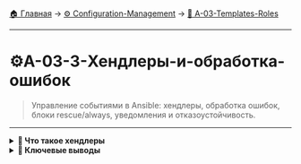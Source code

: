 [🏠 Главная](../../README.md) → [⚙️ Configuration-Management](../../README.md#-configuration-management) → [📝 A-03-Templates-Roles](../../README.md#-a-03-templates-roles)

---

# ⚙️A-03-3-Хендлеры-и-обработка-ошибок
> Управление событиями в Ansible: хендлеры, обработка ошибок, блоки rescue/always, уведомления и отказоустойчивость.

---

<details>
<summary><b>🎯 Что такое хендлеры</b></summary>

---

### Концепция хендлеров

```text
# Хендлеры - специальные задачи по событиям
┌─────────────────┐    notify     ┌─────────────────┐
│    Task         │ ────────────→ │   Handler       │
│ (изменяет       │               │ (реагирует на   │
│  конфиг)        │               │  изменение)     │
└─────────────────┘               └─────────────────┘

Особенности хендлеров:
• Выполняются только при изменении (changed)
• В конце play, даже если вызваны несколько раз
• Порядок выполнения определяется порядком определения
• Могут быть уведомлены из разных задач
```

### Когда использовать хендлеры

```text
🔄 Перезапуск сервисов:
• После изменения конфигурации
• После установки пакетов
• После обновления приложений

🔧 Системные операции:
• Перезагрузка системы
• Очистка кэша
• Обновление индексов
```

### Базовый синтаксис

+++yaml
---
- name: Configure nginx
  hosts: web_servers
  tasks:
    - name: Install nginx
      package:
        name: nginx
        state: present
    
    - name: Configure nginx
      template:
        src: nginx.conf.j2
        dest: /etc/nginx/nginx.conf
      notify: restart nginx
  
  handlers:
    - name: restart nginx
      service:
        name: nginx
        state: restarted
---yaml

---

</details>

<details>
<summary><b>🎯 Ключевые выводы</b></summary>

---

### Best Practices хендлеров

```text
✅ Используйте хендлеры для перезапуска сервисов
✅ Применяйте rescue блоки для обработки ошибок
✅ Документируйте критичные операции
✅ Тестируйте обработку ошибок
✅ Используйте always блоки для очистки
```

### Что изучаем дальше

```text
📚 Следующая тема: Работа с файлами и пакетами
🎯 Практика: Управление файловой системой
🔧 Инструменты: Модули для файлов и пакетов
```

---

</details>
